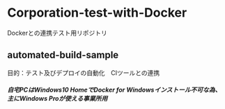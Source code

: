 # Corporation-test-with-Docker
Dockerとの連携テスト用リポジトリ

## automated-build-sample

目的：テスト及びデプロイの自動化　CIツールとの連携

##### 自宅PCはWindows10 HomeでDocker for Windowsインストール不可な為、主にWindows Proが使える事業所用
